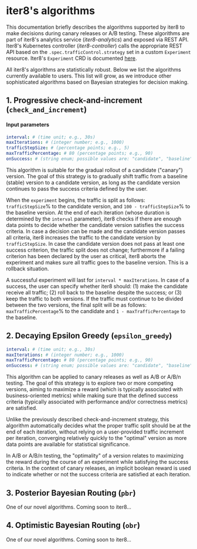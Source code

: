 # iter8's algorithms

This documentation briefly describes the algorithms supported by iter8 to make decisions during canary releases or A/B testing. These algorithms are part of iter8's analytics service (_iter8-analytics_) and exposed via REST API. Iter8's Kubernetes controller (_iter8-controller_) calls the appropriate REST API based on the `.spec.trafficControl.strategy` set in a custom `Experiment` resource. Iter8's `Experiment` CRD is documented [here](iter8_crd.md).

All iter8's algorithms are statistically robust. Below we list the algorithms currently available to users.  This list will grow, as we introduce other sophisticated algorithms based on Bayesian strategies for decision making.

## 1. Progressive check-and-increment (`check_and_increment`)

#### Input parameters

```yaml
interval: # (time unit; e.g., 30s)
maxIterations: # (integer number; e.g., 1000)
trafficStepSize: # (percentage points; e.g., 5)
maxTrafficPercentage: # 80 (percentage points; e.g., 90)
onSuccess: # (string enum; possible values are: "candidate", "baseline", "both")
```

This algorithm is suitable for the gradual rollout of a candidate ("canary") version. The goal of this strategy is to gradually shift traffic from a baseline (stable) version to a candidate version, as long as the candidate version continues to pass the success criteria defined by the user. 

When the `experiment` begins, the traffic is split as follows: `trafficStepSize`% to the candidate version, and `100 - trafficStepSize`% to the baseline version. At the end of each iteration (whose duration is determined by the `interval` parameter), iter8 checks if there are enough data points to decide whether the candidate version satisfies the success criteria. In case a decision can be made and the candidate version passes all criteria, iter8 increases the traffic to the candidate version by `trafficStepSize`. In case the candidate version does not pass at least one success criterion, the traffic split does not change; furthermore if a failing criterion has been declared by the user as critical, iter8 aborts the experiment and makes sure all traffic goes to the baseline version. This is a rollback situation.

A successful experiment will last for `interval * maxIterations`. In case of a success, the user can specify whether iter8 should: (1) make the candidate receive all traffic; (2) roll back to the baseline despite the success; or (3) keep the traffic to both versions. If the traffic must continue to be divided between the two versions, the final split will be as follows: `maxTrafficPercentage`% to the candidate and `1 - maxTrafficPercentage` to the baseline.

## 2. Decaying Epsilon Greedy (`epsilon_greedy`)

```yaml
interval: # (time unit; e.g., 30s)
maxIterations: # (integer number; e.g., 1000)
maxTrafficPercentage: # 80 (percentage points; e.g., 90)
onSuccess: # (string enum; possible values are: "candidate", "baseline", "both")
```

This algorithm can be applied to canary releases as well as A/B or A/B/n testing. The goal of this strategy is to explore two or more competing versions, aiming to maximize a reward (which is typically associated with business-oriented metrics) while making sure that the defined success criteria (typically associated with performance and/or correctness metrics) are satisfied.

Unlike the previously described check-and-increment strategy, this algorithm automatically decides what the proper traffic split should be at the end of each iteration, without relying on a user-provided traffic increment per iteration, converging relatively quickly to the "optimal" version as more data points are available for statistical significance.

In A/B or A/B/n testing, the "optimality" of a version relates to maximizing the reward during the course of an experiment while satisfying the success criteria. In the context of canary releases, an implicit boolean reward is used to indicate whether or not the success criteria are satisfied at each iteration.

## 3. Posterior Bayesian Routing (`pbr`)

One of our novel algorithms. Coming soon to iter8...

## 4. Optimistic Bayesian Routing (`obr`)

One of our novel algorithms. Coming soon to iter8...

